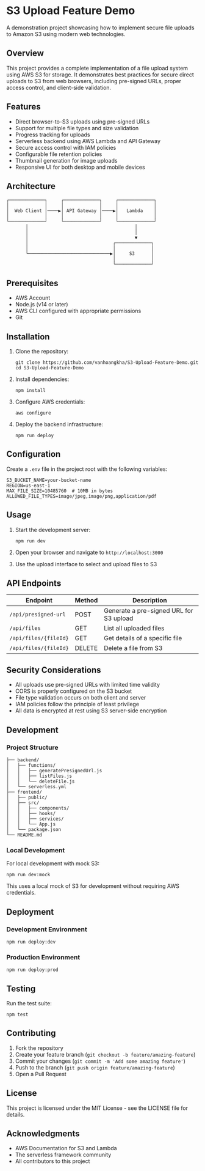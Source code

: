 # S3 Upload Feature Demo

A demonstration project showcasing how to implement secure file uploads to Amazon S3 using modern web technologies.

## Overview

This project provides a complete implementation of a file upload system using AWS S3 for storage. It demonstrates best practices for secure direct uploads to S3 from web browsers, including pre-signed URLs, proper access control, and client-side validation.

## Features

- Direct browser-to-S3 uploads using pre-signed URLs
- Support for multiple file types and size validation
- Progress tracking for uploads
- Serverless backend using AWS Lambda and API Gateway
- Secure access control with IAM policies
- Configurable file retention policies
- Thumbnail generation for image uploads
- Responsive UI for both desktop and mobile devices

## Architecture

```
┌─────────────┐     ┌─────────────┐     ┌─────────────┐
│             │     │             │     │             │
│  Web Client │────▶│ API Gateway │────▶│   Lambda    │
│             │     │             │     │             │
└─────────────┘     └─────────────┘     └─────────────┘
       │                                       │
       │                                       │
       │                                       ▼
       │                               ┌─────────────┐
       │                               │             │
       └──────────────────────────────▶│     S3      │
                                       │             │
                                       └─────────────┘
```

## Prerequisites

- AWS Account
- Node.js (v14 or later)
- AWS CLI configured with appropriate permissions
- Git

## Installation

1. Clone the repository:
   ```
   git clone https://github.com/vanhoangkha/S3-Upload-Feature-Demo.git
   cd S3-Upload-Feature-Demo
   ```

2. Install dependencies:
   ```
   npm install
   ```

3. Configure AWS credentials:
   ```
   aws configure
   ```

4. Deploy the backend infrastructure:
   ```
   npm run deploy
   ```

## Configuration

Create a `.env` file in the project root with the following variables:

```
S3_BUCKET_NAME=your-bucket-name
REGION=us-east-1
MAX_FILE_SIZE=10485760  # 10MB in bytes
ALLOWED_FILE_TYPES=image/jpeg,image/png,application/pdf
```

## Usage

1. Start the development server:
   ```
   npm run dev
   ```

2. Open your browser and navigate to `http://localhost:3000`

3. Use the upload interface to select and upload files to S3

## API Endpoints

| Endpoint | Method | Description |
|----------|--------|-------------|
| `/api/presigned-url` | POST | Generate a pre-signed URL for S3 upload |
| `/api/files` | GET | List all uploaded files |
| `/api/files/{fileId}` | GET | Get details of a specific file |
| `/api/files/{fileId}` | DELETE | Delete a file from S3 |

## Security Considerations

- All uploads use pre-signed URLs with limited time validity
- CORS is properly configured on the S3 bucket
- File type validation occurs on both client and server
- IAM policies follow the principle of least privilege
- All data is encrypted at rest using S3 server-side encryption

## Development

### Project Structure

```
├── backend/
│   ├── functions/
│   │   ├── generatePresignedUrl.js
│   │   ├── listFiles.js
│   │   └── deleteFile.js
│   └── serverless.yml
├── frontend/
│   ├── public/
│   ├── src/
│   │   ├── components/
│   │   ├── hooks/
│   │   ├── services/
│   │   └── App.js
│   └── package.json
└── README.md
```

### Local Development

For local development with mock S3:

```
npm run dev:mock
```

This uses a local mock of S3 for development without requiring AWS credentials.

## Deployment

### Development Environment

```
npm run deploy:dev
```

### Production Environment

```
npm run deploy:prod
```

## Testing

Run the test suite:

```
npm test
```

## Contributing

1. Fork the repository
2. Create your feature branch (`git checkout -b feature/amazing-feature`)
3. Commit your changes (`git commit -m 'Add some amazing feature'`)
4. Push to the branch (`git push origin feature/amazing-feature`)
5. Open a Pull Request

## License

This project is licensed under the MIT License - see the LICENSE file for details.

## Acknowledgments

- AWS Documentation for S3 and Lambda
- The serverless framework community
- All contributors to this project
